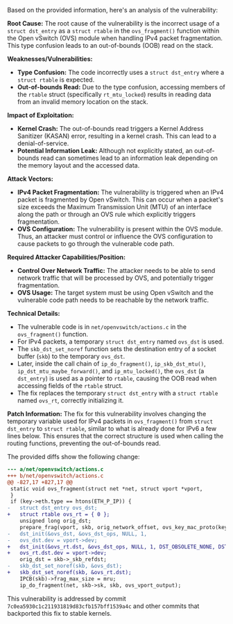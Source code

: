 Based on the provided information, here's an analysis of the vulnerability:

**Root Cause:**
The root cause of the vulnerability is the incorrect usage of a `struct dst_entry` as a `struct rtable` in the `ovs_fragment()` function within the Open vSwitch (OVS) module when handling IPv4 packet fragmentation. This type confusion leads to an out-of-bounds (OOB) read on the stack.

**Weaknesses/Vulnerabilities:**
- **Type Confusion:** The code incorrectly uses a `struct dst_entry` where a `struct rtable` is expected.
- **Out-of-bounds Read:** Due to the type confusion, accessing members of the `rtable` struct (specifically `rt_mtu_locked`) results in reading data from an invalid memory location on the stack.

**Impact of Exploitation:**
- **Kernel Crash:** The out-of-bounds read triggers a Kernel Address Sanitizer (KASAN) error, resulting in a kernel crash. This can lead to a denial-of-service.
- **Potential Information Leak:** Although not explicitly stated, an out-of-bounds read can sometimes lead to an information leak depending on the memory layout and the accessed data.

**Attack Vectors:**
- **IPv4 Packet Fragmentation:** The vulnerability is triggered when an IPv4 packet is fragmented by Open vSwitch. This can occur when a packet's size exceeds the Maximum Transmission Unit (MTU) of an interface along the path or through an OVS rule which explicitly triggers fragmentation.
- **OVS Configuration:** The vulnerability is present within the OVS module. Thus, an attacker must control or influence the OVS configuration to cause packets to go through the vulnerable code path.

**Required Attacker Capabilities/Position:**
- **Control Over Network Traffic:** The attacker needs to be able to send network traffic that will be processed by OVS, and potentially trigger fragmentation.
- **OVS Usage:** The target system must be using Open vSwitch and the vulnerable code path needs to be reachable by the network traffic.

**Technical Details:**
- The vulnerable code is in `net/openvswitch/actions.c` in the `ovs_fragment()` function.
- For IPv4 packets, a temporary `struct dst_entry` named `ovs_dst` is used.
- The `skb_dst_set_noref` function sets the destination entry of a socket buffer (`skb`) to the temporary `ovs_dst`.
- Later, inside the call chain of `ip_do_fragment()`, `ip_skb_dst_mtu()`, `ip_dst_mtu_maybe_forward()`, and `ip_mtu_locked()`, the `ovs_dst` (a `dst_entry`) is used as a pointer to `rtable`, causing the OOB read when accessing fields of the `rtable` struct.
- The fix replaces the temporary `struct dst_entry` with a `struct rtable` named `ovs_rt`, correctly initializing it.

**Patch Information:**
The fix for this vulnerability involves changing the temporary variable used for IPv4 packets in `ovs_fragment()` from `struct dst_entry` to `struct rtable`, similar to what is already done for IPv6 a few lines below. This ensures that the correct structure is used when calling the routing functions, preventing the out-of-bounds read.

The provided diffs show the following change:
```diff
--- a/net/openvswitch/actions.c
+++ b/net/openvswitch/actions.c
@@ -827,17 +827,17 @@
 static void ovs_fragment(struct net *net, struct vport *vport,
 }
 if (key->eth.type == htons(ETH_P_IP)) {
-	struct dst_entry ovs_dst;
+	struct rtable ovs_rt = { 0 };
 	unsigned long orig_dst;
 	prepare_frag(vport, skb, orig_network_offset, ovs_key_mac_proto(key));
-	dst_init(&ovs_dst, &ovs_dst_ops, NULL, 1,
-	ovs_dst.dev = vport->dev;
+	dst_init(&ovs_rt.dst, &ovs_dst_ops, NULL, 1, DST_OBSOLETE_NONE, DST_NOCOUNT);
+	ovs_rt.dst.dev = vport->dev;
 	orig_dst = skb->_skb_refdst;
-	skb_dst_set_noref(skb, &ovs_dst);
+	skb_dst_set_noref(skb, &ovs_rt.dst);
 	IPCB(skb)->frag_max_size = mru;
 	ip_do_fragment(net, skb->sk, skb, ovs_vport_output);
```

This vulnerability is addressed by commit `7c0ea5930c1c211931819d83cfb157bff1539a4c` and other commits that backported this fix to stable kernels.